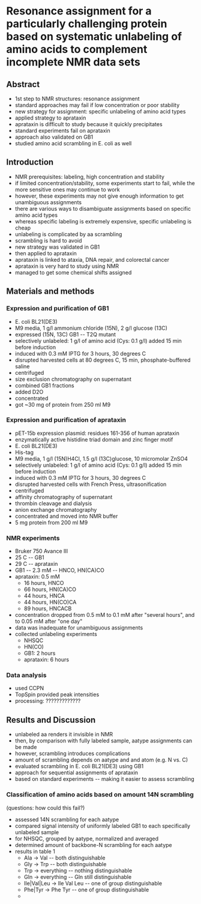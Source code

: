 # Resonance assignment for a particularly challenging protein based on systematic unlabeling of amino acids to complement incomplete NMR data sets

## Abstract

 - 1st step to NMR structures: resonance assignment
 - standard approaches may fail if low concentration or poor stability
 - new strategy for assignment: specific unlabeling of amino acid types
 - applied strategy to aprataxin
 - aprataxin is difficult to study because it quickly precipitates
 - standard experiments fail on aprataxin
 - approach also validated on GB1
 - studied amino acid scrambling in E. coli as well

## Introduction

 - NMR prerequisites: labeling, high concentration and stability
 - if limited concentration/stability, some experiments start to fail, while the more sensitive ones may continue to work
 - however, these experiments may not give enough information to get unambiguous assignments
 - there are various ways to disambiguate assignments based on specific amino acid types
 - whereas specific labeling is extremely expensive, specific unlabeling is cheap
 - unlabeling is complicated by aa scrambling
 - scrambling is hard to avoid
 - new strategy was validated in GB1
 - then applied to aprataxin
 - aprataxin is linked to ataxia, DNA repair, and colorectal cancer
 - aprataxin is very hard to study using NMR
 - managed to get some chemical shifts assigned

## Materials and methods

### Expression and purification of GB1

 - E. coli BL21(DE3)
 - M9 media, 1 g/l ammonium chloride (15N), 2 g/l glucose (13C)
 - expressed (15N, 13C) GB1 -- T2Q mutant
 - selectively unlabeled: 1 g/l of amino acid (Cys: 0.1 g/l) added 15 min before induction
 - induced with 0.3 mM IPTG for 3 hours, 30 degrees C
 - disrupted harvested cells at 80 degrees C, 15 min, phosphate-buffered saline
 - centrifuged
 - size exclusion chromatography on supernatant
 - combined GB1 fractions
 - added D2O
 - concentrated
 - got ~30 mg of protein from 250 ml M9

### Expression and purification of aprataxin

 - pET-15b expression plasmid:  residues 161-356 of human aprataxin
 - enzymatically active histidine triad domain and zinc finger motif
 - E. coli BL21(DE3)
 - His-tag
 - M9 media, 1 g/l (15N)H4Cl, 1.5 g/l (13C)glucose, 10 micromolar ZnSO4
 - selectively unlabeled: 1 g/l of amino acid (Cys: 0.1 g/l) added 15 min before induction
 - induced with 0.3 mM IPTG for 3 hours, 30 degrees C
 - disrupted harvested cells with French Press, ultrasonification
 - centrifuged
 - affinity chromatography of supernatant
 - thrombin cleavage and dialysis
 - anion exchange chromatography
 - concentrated and moved into NMR buffer
 - 5 mg protein from 200 ml M9

### NMR experiments

 - Bruker 750 Avance III
 - 25 C -- GB1
 - 29 C -- aprataxin
 - GB1 -- 2.3 mM -- HNCO, HN(CA)CO
 - aprataxin: 0.5 mM
   - 16 hours, HNCO
   - 66 hours, HN(CA)CO
   - 44 hours, HNCA
   - 44 hours, HN(CO)CA
   - 89 hours, HNCACB
 - concentration dropped from 0.5 mM to 0.1 mM after "several hours", and to 0.05 mM after "one day"
 - data was inadequate for unambiguous assignments
 - collected unlabeling experiments
   - NHSQC
   - HN(CO)
   - GB1: 2 hours
   - aprataxin: 6 hours
 
### Data analysis

 - used CCPN
 - TopSpin provided peak intensities
 - processing: ?????????????

## Results and Discussion

 - unlabeled aa renders it invisible in NMR
 - then, by comparison with fully labeled sample, aatype assignments can be made
 - however, scrambling introduces complications
 - amount of scrambling depends on aatype and and atom (e.g. N vs. C)
 - evaluated scrambling in E. coli BL21(DE3) using GB1
 - approach for sequential assignments of aprataxin
 - based on standard experiments -- making it easier to assess scrambling

### Classification of amino acids based on amount 14N scrambling
(questions: how could this fail?)
 - assessed 14N scrambling for each aatype
 - compared signal intensity of uniformly labeled GB1 to each specifically unlabeled sample
 - for NHSQC, grouped by aatype, normalized and averaged
 - determined amount of backbone-N scrambling for each aatype
 - results in table 1
   - Ala -> Val -- both distinguishable
   - Gly -> Trp -- both distinguishable
   - Trp -> everything -- nothing distinguishable
   - Gln -> everything -- Gln still distinguishable
   - Ile|Val|Leu -> Ile Val Leu -- one of group distinguishable
   - Phe|Tyr -> Phe Tyr -- one of group distinguishable
   - 
